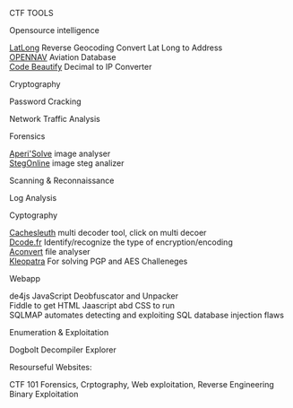 CTF TOOLS

Opensource intelligence

[LatLong](https://www.latlong.net/Show-Latitude-Longitude.html) Reverse Geocoding Convert Lat Long to Address  
[OPENNAV](https://opennav.com/) Aviation Database  
[Code Beautify](https://codebeautify.org/decimal-to-ip-converter) Decimal to IP Converter  


Cryptography



Password Cracking



Network Traffic Analysis



Forensics

[Aperi'Solve](https://www.aperisolve.com/) image analyser  
[StegOnline](https://stegonline.georgeom.net/upload) image steg analizer  


Scanning & Reconnaissance


Log Analysis

Cyptography

[Cachesleuth](https://www.cachesleuth.com/) multi decoder tool, click on multi decoer  
[Dcode.fr](https://www.dcode.fr/cipher-identifier) Identify/recognize the type of encryption/encoding  
[Aconvert](https://www.aconvert.com/analyze.html) file analyser  
[Kleopatra](https://apps.kde.org/en-gb/kleopatra/) For solving PGP and AES Challeneges  

Webapp

de4js JavaScript Deobfuscator and Unpacker  
Fiddle to get HTML Jaascript abd CSS to run  
SQLMAP automates  detecting and exploiting SQL database injection flaws  

Enumeration & Exploitation

Dogbolt  Decompiler Explorer  


Resourseful Websites:

 CTF 101 Forensics, Crptography, Web exploitation, Reverse Engineering Binary Exploitation  